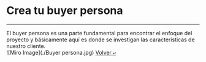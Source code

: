# Crea tu buyer persona
---
El buyer persona es una parte fundamental para encontrar el enfoque del proyecto y básicamente aquí es donde se investigan las características de nuestro cliente.  
![Miro Image](./Buyer persona.jpg) 
[Volver &ldca;](/README.md "Regresar a página principal")
